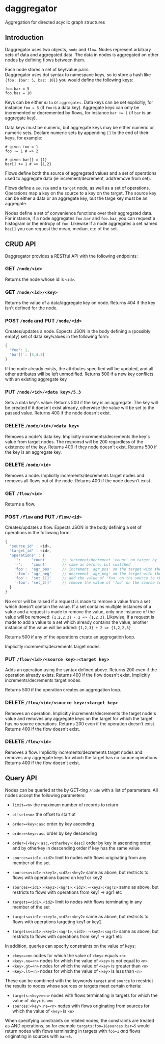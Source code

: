 # daggregator

Aggregation for directed acyclic graph structures

## Introduction

Daggregator uses two objects, `node` and `flow`.  Nodes represent
arbitrary sets of data and aggregated data. The data in nodes is aggregated 
on other nodes by defining flows between them.

Each node stores a set of key/value pairs.  
Daggregator uses dot syntax to namespace keys, so to store a hash 
like `{foo: {bar: 5, baz: 10}}` you would define the following keys:

```
foo.bar = 5
foo.baz = 10
```

Keys can be either `data` or `aggregates`.  Data keys can be set explicitly,
for instance `foo = 5` (if `foo` is a data key).  Aggregate keys can only be
incremented or decremented by flows, for instance `bar += 1` (if `bar` is an 
aggregate key).

Data keys must be numeric, but aggregate keys may be either
numeric or numeric sets. Declare numeric sets by appending `[]` to the end 
of their keys, for example:

```
# given foo = 1
foo += 1 # => 2

# given bar[] = {1}
bar[] += 1 # => {1,2}
```

Flows define both the source of aggregated values and a set of operations
used to aggregate data (ie increment/decrement, add/remove from set).

Flows define a `source` and a `target` node, as well as a set of operations.  
Operations map a key on the source to a key on the target.
The source key can be either a data or an aggregate key, but
the targe key must be an aggregate.

Nodes define a set of convenience functions over their aggregated data.
For instance, if a node aggregates `foo.bar` and `foo.baz`, you can 
request a histogram or the entropy of `foo`. Likewise if a node
aggregates a set named `baz[]` you can request the mean, median,
etc of the set.


## CRUD API

Daggregator provides a RESTful API with the following endpoints:

### GET `/node/<id>`

Returns the node whose id is `<id>`.

### GET `/node/<id>/<key>`

Returns the value of a data/aggregate key on node. Returns 404 if the
key isn't defined for the node.

### POST `/node` and PUT `/node/<id>`

Creates/updates a node.  Expects JSON in the body defining a (possibly empty) 
set of data key/values in the following form:

``` javascript
{
  'foo': 1,
  'bar[]': [3,4,5]
}
```

If the node already exists, the attributes specified will be updated, and all
other attributes will be left unmodified.  Returns 500 if a new key conflicts
with an existing aggregate key

### PUT `/node/<id>/<data key>/5.3` 

Sets a data key's value.  Returns 500 if the key is an aggregate.  The key will
be created if it doesn't exist already, otherwise the value will be set to the
passed value. Returns 400 if the node doesn't exist.

### DELETE `/node/<id>/<data key>`

Removes a node's data key.  Implicitly increments/decrements the key's value 
from target nodes.  The responsd will be 200 regardless of the existence of
the key.  Returns 400 if they node doesn't exist. Returns 500 if the key
is an aggregate key.

### DELETE `/node/<id>`

Removes a node.  Implicitly increments/decrements target nodes and removes all 
flows out of the node. Returns 400 if the node doesn't exist.

### GET `/flow/<id>` 

Returns a flow.

### POST `/flow` and PUT `/flow/<id>` 

Creates/updates a flow.  Expects JSON in the body defining a set of operations
in the following form:

``` javascript
{
  'source_id' : <id>,
  'target_id' : <id>,
  'operations' : {
    '':     'count'       // increment/decrement 'count' on target by 1 when source is created/deleted
    '-':    'count'       // same as before, but switched
    'foo':  'agr_pos'     // increment 'agr_pos' on the target with the value of 'foo' on the source
    '-foo': 'agr_neg'     // decrement 'agr_neg' on the target with the value of 'foo'
    'foo':  'set_1[]'     // add the value of 'foo' on the source to the set 'set_1[]' on the target
    '-foo': 'set_2[]'     // remove the value of 'foo' on the source to the set 'set_2[]' on the target
  }
}
```

No error will be raised if a request is made to remove a value from a set which doesn't contain the
value.  If a set contains multiple instances of a value and a request is made to remove 
the value, only one instance of the value will be removed: `{1,2,2,3} - 2 => {1,2,3}`.
Likewise, if a request is made to add a value to a set which already contains the value, another
instance of the value will be added: `{1,2,3} + 2 => {1,2,2,3}`

Returns 500 if any of the operations create an aggregation loop.

Implicitly increments/decrements target nodes.

### PUT `/flow/<id>/<source key>:<target key>`

Adds an operation using the syntax defined above.  Returns 200 even if the operation already
exists. Returns 400 if the flow doesn't exist. Implicitly increments/decrements target nodes.

Returns 500 if the operation creates an aggregation loop.

### DELETE `/flow/<id>/<source key>:<target key>`

Removes an operation. Implicitly increments/decrements the target node's value and removes
any aggregate keys on the target for which the target has no source operations.
Returns 200 even if the operation doesn't exist. Returns 400 if the flow doesn't exist.

### DELETE `/flow/<id>`

Removes a flow.  Implicitly increments/decrements target nodes and removes any
aggregate keys for which the target has no source operations.
Returns 400 if the flow doesn't exist.


## Query API

Nodes can be queried at the by GET-ting `/node` with a list of parameters.  All nodes
accept the following parameters:

* `limit=<n>` the maximum number of records to return
* `offset=<n>` the offset to start at

* `order=<key>:asc` order by key ascending
* `order=<key>:asc` order by key descending
* `order=[<key>:asc,<otherkey>:desc]` order by key in ascending order, and by otherkey in descending order if key has the same value

* `sources=<id1>,<id2>` limit to nodes with flows originating from any member of the set
* `sources=<id1>:<key1>,<id2>:<key2>` same as above, but restricts to flows with operations based on key1 or key2
* `sources=<id1>:<key1>:<agr1>,<id2>:-<key2>:<agr2>` same as above, but restricts to flows with operations from key1 -> agr1 etc

* `targets=<id1>,<id2>` limit to nodes with flows terminating in any member of the set
* `targets=<id1>:<key1>,<id2>:<key2>` same as above, but restricts to flows with operations targeting key1 or key2
* `targets=<id1>:<key1>:<agr1>,<id2>:-<key2>:<agr2>` same as above, but restricts to flows with operations from key1 -> agr1 etc

In addition, queries can specify constraints on the value of keys:

* `<key>=<n>` nodes for which the value of `<key>` equals `<n>`
* `<key>.ne=<n>` nodes for which the value of `<key>` is not equal to `<n>`
* `<key>.gt=<n>` nodes for which the value of `<key>` is greater than `<n>`
* `<key>.lt=<n>` nodes for which the value of `<key>` is less than `<n>`

These can be combined with the keywords `target` and `source` to reestrict the results 
to nodes whose sources or targets meet certain criteria:

* `targets:<key>=<n>` nodes with flows terminating in targets for which the value of `<key>` is `<n>`
* `sources:<key>.ne=<n>` nodes with flows originating from sources for which the value of `<key>` is `<n>`

When specifying constraints on related nodes, the constraints are treated as AND operations,
so for example `targets:foo=1&sources:bar=5` would return nodes with flows terminating in
targets with `foo=1` _and_ flows originating in sources with `bar=5`.

